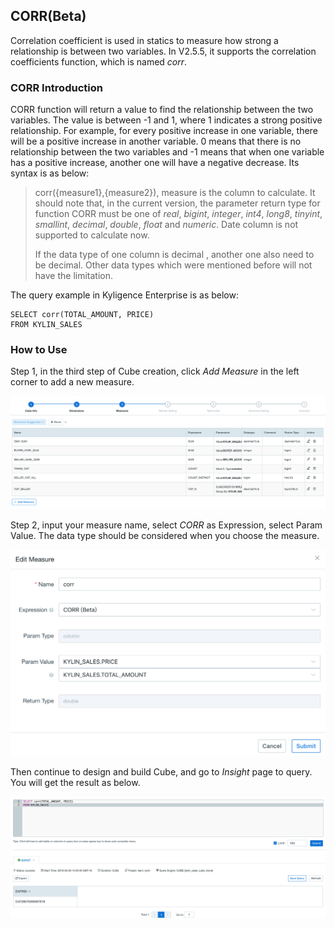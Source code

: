 ## CORR(Beta) ##

Correlation coefficient is used in statics to measure how strong a relationship is between two variables. In V2.5.5, it supports the correlation coefficients function, which is named *corr*. 

### CORR Introduction ###

CORR function will return a value to find the relationship between the two variables. The value is between -1 and 1, where 1 indicates a strong positive relationship. For example, for every positive increase in one variable, there will be a positive increase in another variable. 0 means that there is no relationship between the two variables and -1 means that when one variable has a positive increase, another one will have a negative decrease. Its syntax is as below:

> corr({measure1},{measure2}), measure is the column to calculate. It should note that, in the current version, the parameter return type for function CORR must be one of *real*, *bigint*, *integer*, *int4*, *long8*, *tinyint*, *smallint*, *decimal*, *double*, *float* and *numeric*. Date column is not supported to calculate now.
>
> If the data type of one column is decimal , another one also need to be decimal. Other data types which were mentioned before will not have the limitation.

The query example in Kyligence Enterprise is as below:

```
SELECT corr(TOTAL_AMOUNT, PRICE)
FROM KYLIN_SALES
```

### How to Use ###

Step 1, in the third step of Cube creation, click *Add Measure* in the left corner to add a new measure.

![Adding Measure](images/corr/cube_en.png)

Step 2, input your measure name, select *CORR* as Expression, select Param Value. The data type should be considered when you choose the measure.

![Choosing Expression](images/corr/expression_en.png)

Then continue to design and build Cube, and go to *Insight* page to query. You will get the result as below.

![SQL Query](images/corr/query_en.png)
